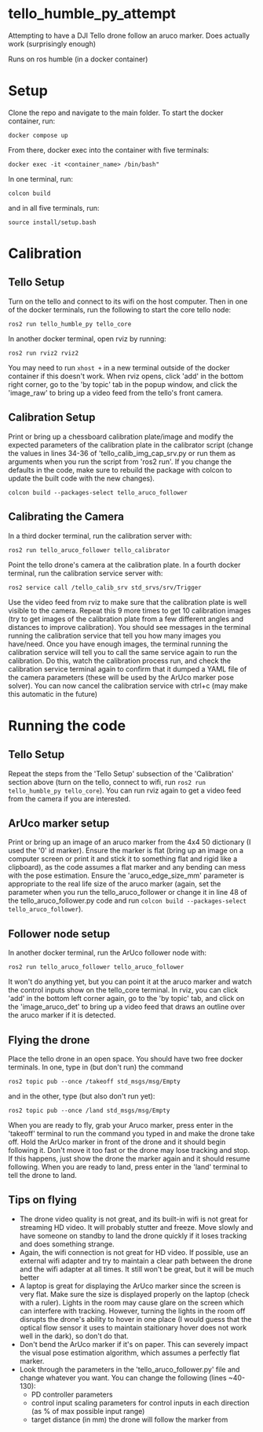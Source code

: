 # tello_humble_py_attempt
Attempting to have a DJI Tello drone follow an aruco marker. Does actually work (surprisingly enough)

Runs on ros humble (in a docker container)

# Setup
Clone the repo and navigate to the main folder. To start the docker container, run:
```
docker compose up
```

From there, docker exec into the container with five terminals:
```
docker exec -it <container_name> /bin/bash"
```
In one terminal, run:
```
colcon build
``` 
and in all five terminals, run:
```
source install/setup.bash
```

# Calibration
## Tello Setup
Turn on the tello and connect to its wifi on the host computer. Then in one of the docker terminals, run the following to start the core tello node:
```
ros2 run tello_humble_py tello_core
```

In another docker terminal, open rviz by running:
```
ros2 run rviz2 rviz2
```
You may need to run ```xhost +``` in a new terminal outside of the docker container if this doesn't work. When rviz opens, click 'add' in the bottom right corner, go to the 'by topic' tab in the popup window, and click the 'image_raw' to bring up a video feed from the tello's front camera.

## Calibration Setup
Print or bring up a chessboard calibration plate/image and modify the expected parameters of the calibration plate in the calibrator script (change the values in lines 34-36 of 'tello_calib_img_cap_srv.py or run them as arguments when you run the script from 'ros2 run'. If you change the defaults in the code, make sure to rebuild the package with colcon to update the built code with the new changes).
```
colcon build --packages-select tello_aruco_follower
```


## Calibrating the Camera
In a third docker terminal, run the calibration server with:
```
ros2 run tello_aruco_follower tello_calibrator
```

Point the tello drone's camera at the calibration plate. In a fourth docker terminal, run the calibration service server with:
```
ros2 service call /tello_calib_srv std_srvs/srv/Trigger
```
Use the video feed from rviz to make sure that the calibration plate is well visible to the camera. Repeat this 9 more times to get 10 calibration images (try to get images of the calibration plate from a few different angles and distances to improve calibration). You should see messages in the terminal running the calibration service that tell you how many images you have/need. Once you have enough images, the terminal running the calibration service will tell you to call the same service again to run the calibration. Do this, watch the calibration process run, and check the calibration service terminal again to confirm that it dumped a YAML file of the camera parameters (these will be used by the ArUco marker pose solver). You can now cancel the calibration service with ctrl+c (may make this automatic in the future)

# Running the code
## Tello Setup
Repeat the steps from the 'Tello Setup' subsection of the 'Calibration' section above (turn on the tello, connect to wifi, run ```ros2 run tello_humble_py tello_core```). You can run rviz again to get a video feed from the camera if you are interested.

## ArUco marker setup
Print or bring up an image of an aruco marker from the 4x4 50 dictionary (I used the '0' id marker). Ensure the marker is flat (bring up an image on a computer screen or print it and stick it to something flat and rigid like a clipboard), as the code assumes a flat marker and any bending can mess with the pose estimation. Ensure the 'aruco_edge_size_mm' parameter is appropriate to the real life size of the aruco marker (again, set the parameter when you run the tello_aruco_follower or change it in line 48 of the tello_aruco_follower.py code and run ```colcon build --packages-select tello_aruco_follower```).

## Follower node setup
In another docker terminal, run the ArUco follower node with:
```
ros2 run tello_aruco_follower tello_aruco_follower
```
It won't do anything yet, but you can point it at the aruco marker and watch the control inputs show on the tello_core terminal. In rviz, you can click 'add' in the bottom left corner again, go to the 'by topic' tab, and click on the 'image_aruco_det' to bring up a video feed that draws an outline over the aruco marker if it is detected.

## Flying the drone
Place the tello drone in an open space. You should have two free docker terminals. In one, type in (but don't run) the command 
```
ros2 topic pub --once /takeoff std_msgs/msg/Empty
``` 
and in the other, type (but also don't run yet):
```
ros2 topic pub --once /land std_msgs/msg/Empty
```
When you are ready to fly, grab your Aruco marker, press enter in the 'takeoff' terminal to run the command you typed in and make the drone take off. Hold the ArUco marker in front of the drone and it should begin following it. Don't move it too fast or the drone may lose tracking and stop. If this happens, just show the drone the marker again and it should resume following. When you are ready to land, press enter in the 'land' terminal to tell the drone to land.

## Tips on flying
- The drone video quality is not great, and its built-in wifi is not great for streaming HD video. It will probably stutter and freeze. Move slowly and have someone on standby to land the drone quickly if it loses tracking and does something strange.
- Again, the wifi connection is not great for HD video. If possible, use an external wifi adapter and try to maintain a clear path between the drone and the wifi adapter at all times. It still won't be great, but it will be much better
- A laptop is great for displaying the ArUco marker since the screen is very flat. Make sure the size is displayed properly on the laptop (check with a ruler). Lights in the room may cause glare on the screen which can interfere with tracking. However, turning the lights in the room off disrupts the drone's ability to hover in one place (I would guess that the optical flow sensor it uses to maintain staitionary hover does not work well in the dark), so don't do that.
- Don't bend the ArUco marker if it's on paper. This can severely impact the visual pose estimation algorithm, which assumes a perfectly flat marker.
- Look through the parameters in the 'tello_aruco_follower.py' file and change whatever you want. You can change the following (lines ~40-130):
  - PD controller parameters
  - control input scaling parameters for control inputs in each direction (as % of max possible input range)
  - target distance (in mm) the drone will follow the marker from
